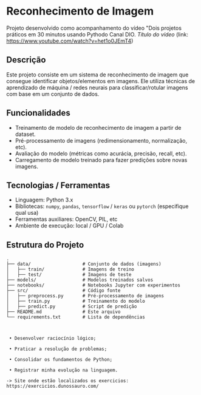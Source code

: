 # Reconhecimento de Imagem

Projeto desenvolvido como acompanhamento do vídeo "Dois projetos práticos em 30 minutos usando Pythodo Canal DIO. *Título do vídeo* (link: https://www.youtube.com/watch?v=het1o0JEmT4)

## Descrição

Este projeto consiste em um sistema de reconhecimento de imagem que consegue identificar objetos/elementos em imagens. Ele utiliza técnicas de aprendizado de máquina / redes neurais para classificar/rotular imagens com base em um conjunto de dados.

## Funcionalidades

- Treinamento de modelo de reconhecimento de imagem a partir de dataset.
- Pré-processamento de imagens (redimensionamento, normalização, etc).
- Avaliação do modelo (métricas como acurácia, precisão, recall, etc).
- Carregamento de modelo treinado para fazer predições sobre novas imagens.

## Tecnologias / Ferramentas

- Linguagem: Python 3.x  
- Bibliotecas: `numpy`, `pandas`, `tensorflow` / `keras` ou `pytorch` (especifique qual usa)  
- Ferramentas auxiliares: OpenCV, PIL, etc  
- Ambiente de execução: local / GPU / Colab  

## Estrutura do Projeto

```text
.
├── data/                   # Conjunto de dados (imagens)
│   ├── train/              # Imagens de treino
│   ├── test/               # Imagens de teste
├── models/                 # Modelos treinados salvos
├── notebooks/              # Notebooks Jupyter com experimentos
├── src/                    # Código fonte
│   ├── preprocess.py       # Pré-processamento de imagens
│   ├── train.py            # Treinamento do modelo
│   ├── predict.py          # Script de predição
├── README.md               # Este arquivo
└── requirements.txt        # Lista de dependências



 • Desenvolver raciocínio lógico;

 • Praticar a resolução de problemas;

 • Consolidar os fundamentos de Python;

 • Registrar minha evolução na linguagem.

-> Site onde estão localizados os exercicios: https://exercicios.dunossauro.com/
